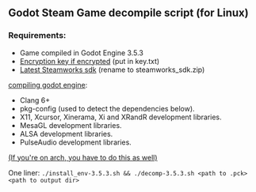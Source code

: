 ## Godot Steam Game decompile script (for Linux)

### Requirements:
- Game compiled in Godot Engine 3.5.3
- [Encryption key if encrypted](https://github.com/pozm/gdke) (put in key.txt)
- [Latest Steamworks sdk](https://partner.steamgames.com/dashboard) (rename to steamworks_sdk.zip)

[compiling godot engine](https://docs.godotengine.org/en/3.5/development/compiling/compiling_for_x11.html): 
- Clang 6+
- pkg-config (used to detect the dependencies below).
- X11, Xcursor, Xinerama, Xi and XRandR development libraries.
- MesaGL development libraries.
- ALSA development libraries.
- PulseAudio development libraries.

[(If you're on arch, you have to do this as well)](https://github.com/godotengine/godot/issues/46375#issuecomment-1373075734)

One liner: 
`./install_env-3.5.3.sh && ./decomp-3.5.3.sh <path to .pck> <path to output dir>`
